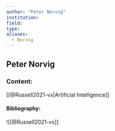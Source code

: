 ```yaml
---
author: "Peter Norvig"
institution:
field:
type:
aliases:
  - Norvig
---
```


## Peter Norvig

### Content:
[[@Russell2021-vx|Artificial Intelligence]]

#### Bibliography:

![[@Russell2021-vx]]